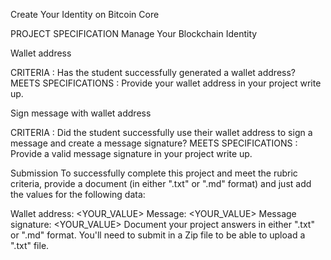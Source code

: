 Create Your Identity on Bitcoin Core

PROJECT SPECIFICATION
Manage Your Blockchain Identity

Wallet address

CRITERIA : Has the student successfully generated a wallet address?
MEETS SPECIFICATIONS : Provide your wallet address in your project write up.

Sign message with wallet address

CRITERIA : Did the student successfully use their wallet address to sign a message and create a message signature?
MEETS SPECIFICATIONS : Provide a valid message signature in your project write up.

Submission
To successfully complete this project and meet the rubric criteria, provide a document (in either ".txt" or ".md" format) and just add the values for the following data:

Wallet address: <YOUR_VALUE>
Message: <YOUR_VALUE>
Message signature: <YOUR_VALUE>
Document your project answers in either ".txt" or ".md" format. You'll need to submit in a Zip file to be able to upload a ".txt" file.
